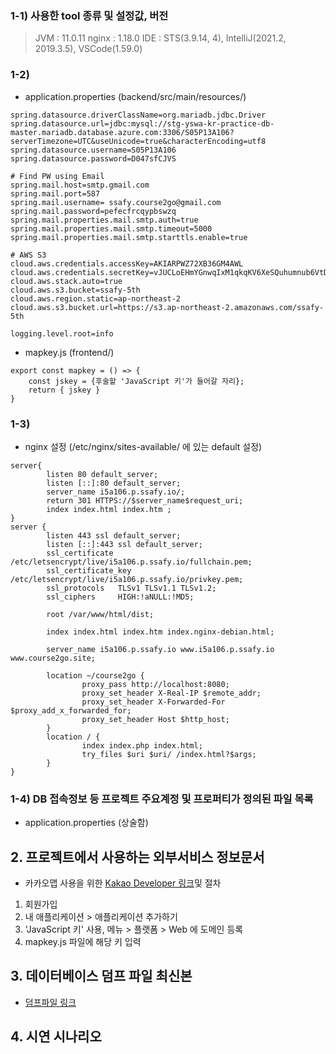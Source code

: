 ### 1-1) 사용한 tool 종류 및 설정값, 버전
> JVM :  11.0.11
> nginx : 1.18.0
> IDE : STS(3.9.14, 4), IntelliJ(2021.2, 2019.3.5), VSCode(1.59.0)
### 1-2)
* application.properties (backend/src/main/resources/)
```
spring.datasource.driverClassName=org.mariadb.jdbc.Driver
spring.datasource.url=jdbc:mysql://stg-yswa-kr-practice-db-master.mariadb.database.azure.com:3306/S05P13A106?serverTimezone=UTC&useUnicode=true&characterEncoding=utf8
spring.datasource.username=S05P13A106
spring.datasource.password=D047sfCJVS

# Find PW using Email
spring.mail.host=smtp.gmail.com
spring.mail.port=587
spring.mail.username= ssafy.course2go@gmail.com
spring.mail.password=pefecfrcqypbswzq
spring.mail.properties.mail.smtp.auth=true
spring.mail.properties.mail.smtp.timeout=5000
spring.mail.properties.mail.smtp.starttls.enable=true

# AWS S3
cloud.aws.credentials.accessKey=AKIARPWZ72XB36GM4AWL
cloud.aws.credentials.secretKey=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
cloud.aws.stack.auto=true
cloud.aws.s3.bucket=ssafy-5th
cloud.aws.region.static=ap-northeast-2
cloud.aws.s3.bucket.url=https://s3.ap-northeast-2.amazonaws.com/ssafy-5th

logging.level.root=info
```
* mapkey.js (frontend/)
```
export const mapkey = () => {
    const jskey = {후술할 'JavaScript 키'가 들어갈 자리};
    return { jskey }
}
```
### 1-3)
* nginx 설정 (/etc/nginx/sites-available/ 에 있는 default 설정)
```
server{
        listen 80 default_server;
        listen [::]:80 default_server;
        server_name i5a106.p.ssafy.io/;
        return 301 HTTPS://$server_name$request_uri;
        index index.html index.htm ;
}
server {
        listen 443 ssl default_server;
        listen [::]:443 ssl default_server;
        ssl_certificate /etc/letsencrypt/live/i5a106.p.ssafy.io/fullchain.pem;
        ssl_certificate_key /etc/letsencrypt/live/i5a106.p.ssafy.io/privkey.pem;
        ssl_protocols   TLSv1 TLSv1.1 TLSv1.2;
        ssl_ciphers     HIGH:!aNULL:!MD5;

        root /var/www/html/dist;

        index index.html index.htm index.nginx-debian.html;

        server_name i5a106.p.ssafy.io www.i5a106.p.ssafy.io www.course2go.site;

        location ~/course2go {
                proxy_pass http://localhost:8080;
                proxy_set_header X-Real-IP $remote_addr;
                proxy_set_header X-Forwarded-For $proxy_add_x_forwarded_for;
                proxy_set_header Host $http_host;
        }
        location / {
                index index.php index.html;
                try_files $uri $uri/ /index.html?$args;
		}
}
```
### 1-4) DB 접속정보 등 프로젝트 주요계정 및 프로퍼티가 정의된 파일 목록
* application.properties (상술함)

## 2. 프로젝트에서 사용하는 외부서비스 정보문서
* 카카오맵 사용을 위한 [Kakao Developer 링크](https://developers.kakao.com/)및 절차
1. 회원가입
2. 내 애플리케이션 > 애플리케이션 추가하기
3. 'JavaScript 키' 사용, 메뉴 > 플랫폼 > Web 에 도메인 등록
4. mapkey.js 파일에 해당 키 입력

## 3. 데이터베이스 덤프 파일 최신본
* [덤프파일 링크](../documentation/db/Course2goDump.sql)

## 4. 시연 시나리오
